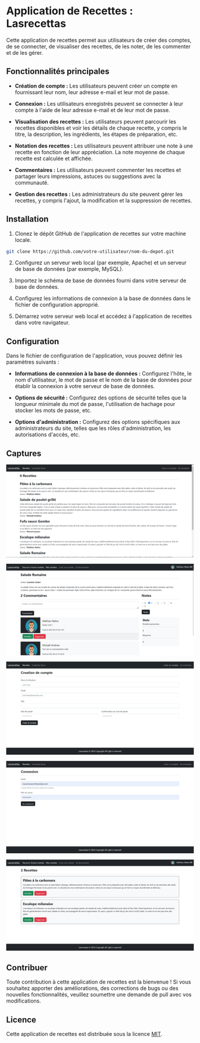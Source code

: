 # Application de Recettes : Lasrecettas

Cette application de recettes permet aux utilisateurs de créer des comptes, de se connecter, de visualiser des recettes, de les noter, de les commenter et de les gérer.

## Fonctionnalités principales

- **Création de compte :** Les utilisateurs peuvent créer un compte en fournissant leur nom, leur adresse e-mail et leur mot de passe.

- **Connexion :** Les utilisateurs enregistrés peuvent se connecter à leur compte à l'aide de leur adresse e-mail et de leur mot de passe.

- **Visualisation des recettes :** Les utilisateurs peuvent parcourir les recettes disponibles et voir les détails de chaque recette, y compris le titre, la description, les ingrédients, les étapes de préparation, etc.

- **Notation des recettes :** Les utilisateurs peuvent attribuer une note à une recette en fonction de leur appréciation. La note moyenne de chaque recette est calculée et affichée.

- **Commentaires :** Les utilisateurs peuvent commenter les recettes et partager leurs impressions, astuces ou suggestions avec la communauté.

- **Gestion des recettes :** Les administrateurs du site peuvent gérer les recettes, y compris l'ajout, la modification et la suppression de recettes.

## Installation

1. Clonez le dépôt GitHub de l'application de recettes sur votre machine locale.
```bash
git clone https://github.com/votre-utilisateur/nom-du-depot.git
```

2. Configurez un serveur web local (par exemple, Apache) et un serveur de base de données (par exemple, MySQL).

3. Importez le schéma de base de données fourni dans votre serveur de base de données.

4. Configurez les informations de connexion à la base de données dans le fichier de configuration approprié.

5. Démarrez votre serveur web local et accédez à l'application de recettes dans votre navigateur.

## Configuration

Dans le fichier de configuration de l'application, vous pouvez définir les paramètres suivants :

- **Informations de connexion à la base de données :** Configurez l'hôte, le nom d'utilisateur, le mot de passe et le nom de la base de données pour établir la connexion à votre serveur de base de données.

- **Options de sécurité :** Configurez des options de sécurité telles que la longueur minimale du mot de passe, l'utilisation de hachage pour stocker les mots de passe, etc.

- **Options d'administration :** Configurez des options spécifiques aux administrateurs du site, telles que les rôles d'administration, les autorisations d'accès, etc.


## Captures
![Tous les recettes](assets/images/listAllRecipes.png)

![Details sur une recette](assets/images/receipeDetails.png)

![Creer un compte](assets/images/createAccount.png)

![Se connecter](assets/images/login.png)

![Interface de management des recettes](assets/images/managementReciepe.png)

## Contribuer

Toute contribution à cette application de recettes est la bienvenue ! Si vous souhaitez apporter des améliorations, des corrections de bugs ou des nouvelles fonctionnalités, veuillez soumettre une demande de pull avec vos modifications.

## Licence

Cette application de recettes est distribuée sous la licence [MIT](https://opensource.org/licenses/MIT).


